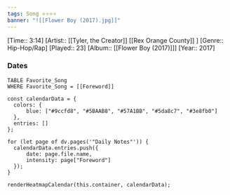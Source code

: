 ```yaml
---
tags: Song ⭐⭐⭐⭐ 
banner: "![[Flower Boy (2017).jpg]]"
---
```

[Time:: 3:14]
[Artist:: [[Tyler, the Creator]] [[Rex Orange County]] ]
[Genre:: Hip-Hop/Rap]
[Played:: 23]
[Album:: [[Flower Boy (2017)]]]
[Year:: 2017]
### Dates
````dataview
TABLE Favorite_Song
WHERE Favorite_Song = [[Foreword]]
````

  ```dataviewjs
const calendarData = { 
	colors: { 
		blue: ["#9ccfd8", "#5BAAB8", "#57A1BB", "#5da8c7", "#3e8fb0"] 
	}, 
	entries: [] 
}; 

for (let page of dv.pages('"Daily Notes"')) { 
	calendarData.entries.push({ 
		date: page.file.name, 
		intensity: page["Foreword"]
	}); 
} 

renderHeatmapCalendar(this.container, calendarData);
```
